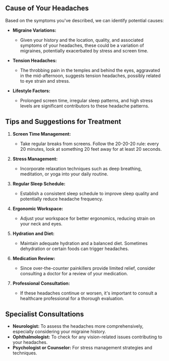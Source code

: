 ## Cause of Your Headaches

Based on the symptoms you've described, we can identify potential causes:

- **Migraine Variations:**
  - Given your history and the location, quality, and associated symptoms of your headaches, these could be a variation of migraines, potentially exacerbated by stress and screen time.

- **Tension Headaches:**
  - The throbbing pain in the temples and behind the eyes, aggravated in the mid-afternoon, suggests tension headaches, possibly related to eye strain and stress.

- **Lifestyle Factors:**
  - Prolonged screen time, irregular sleep patterns, and high stress levels are significant contributors to these headache patterns.

## Tips and Suggestions for Treatment

1. **Screen Time Management:**
   - Take regular breaks from screens. Follow the 20-20-20 rule: every 20 minutes, look at something 20 feet away for at least 20 seconds.

2. **Stress Management:**
   - Incorporate relaxation techniques such as deep breathing, meditation, or yoga into your daily routine.

3. **Regular Sleep Schedule:**
   - Establish a consistent sleep schedule to improve sleep quality and potentially reduce headache frequency.

4. **Ergonomic Workspace:**
   - Adjust your workspace for better ergonomics, reducing strain on your neck and eyes.

5. **Hydration and Diet:**
   - Maintain adequate hydration and a balanced diet. Sometimes dehydration or certain foods can trigger headaches.

6. **Medication Review:**
   - Since over-the-counter painkillers provide limited relief, consider consulting a doctor for a review of your medication.

7. **Professional Consultation:**
   - If these headaches continue or worsen, it's important to consult a healthcare professional for a thorough evaluation.

## Specialist Consultations

- **Neurologist:** To assess the headaches more comprehensively, especially considering your migraine history.
- **Ophthalmologist:** To check for any vision-related issues contributing to your headaches.
- **Psychologist or Counselor:** For stress management strategies and techniques.
